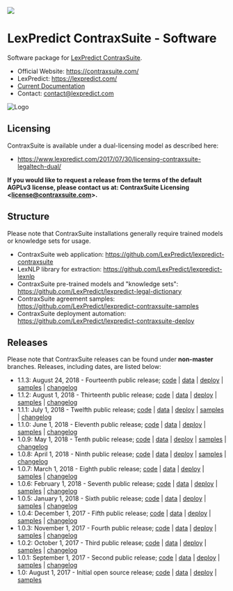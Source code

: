 [![](https://tokei.rs/b1/github/lexpredict/lexpredict-contraxsuite?category=code)](https://github.com/lexpredict/lexpredict-contraxsuite)

# LexPredict ContraxSuite - Software
Software package for [LexPredict ContraxSuite](https://github.com/LexPredict/lexpredict-contraxsuite).

* Official Website: https://contraxsuite.com/
* LexPredict: https://lexpredict.com/
* [Current Documentation](https://github.com/LexPredict/lexpredict-contraxsuite/blob/master/documentation/)
* Contact: contact@lexpredict.com

![Logo](https://www.lexpredict.com/wp-content/uploads/2014/08/lexpredict_logo_horizontal_1.png)

## Licensing
ContraxSuite is available under a dual-licensing model as described here:
 * https://www.lexpredict.com/2017/07/30/licensing-contraxsuite-legaltech-dual/

**If you would like to request a release from the terms of the default AGPLv3 license, please contact us at: ContraxSuite Licensing <<license@contraxsuite.com>>.**

## Structure
Please note that ContraxSuite installations generally require trained models or knowledge sets for usage.
* ContraxSuite web application: https://github.com/LexPredict/lexpredict-contraxsuite
* LexNLP library for extraction: https://github.com/LexPredict/lexpredict-lexnlp
* ContraxSuite pre-trained models and "knowledge sets": https://github.com/LexPredict/lexpredict-legal-dictionary
* ContraxSuite agreement samples: https://github.com/LexPredict/lexpredict-contraxsuite-samples
* ContraxSuite deployment automation: https://github.com/LexPredict/lexpredict-contraxsuite-deploy

## Releases
Please note that ContraxSuite releases can be found under **non-master** branches.  Releases, including dates, are listed below:

* 1.1.3: August 24, 2018 - Fourteenth public release; [code](https://github.com/LexPredict/lexpredict-contraxsuite/tree/1.1.3) | [data](https://github.com/LexPredict/lexpredict-legal-dictionary/tree/1.0.5) | [deploy](https://github.com/LexPredict/lexpredict-contraxsuite-deploy/tree/1.0.9) | [samples](https://github.com/LexPredict/lexpredict-contraxsuite-samples/tree/1.0.4) | [changelog](https://github.com/LexPredict/lexpredict-contraxsuite/blob/1.1.3/documentation/Release%20Notes%20and%20Changelog%20-%20Release%201.1.3.pdf)
* 1.1.2: August 1, 2018 - Thirteenth public release; [code](https://github.com/LexPredict/lexpredict-contraxsuite/tree/1.1.2) | [data](https://github.com/LexPredict/lexpredict-legal-dictionary/tree/1.0.5) | [deploy](https://github.com/LexPredict/lexpredict-contraxsuite-deploy/tree/1.0.9) | [samples](https://github.com/LexPredict/lexpredict-contraxsuite-samples/tree/1.0.4) | [changelog](https://github.com/LexPredict/lexpredict-contraxsuite/blob/1.1.2/documentation/Release%20Notes%20and%20Changelog%20-%20Release%201.1.2.pdf)
* 1.1.1: July 1, 2018 - Twelfth public release; [code](https://github.com/LexPredict/lexpredict-contraxsuite/tree/1.1.1) | [data](https://github.com/LexPredict/lexpredict-legal-dictionary/tree/1.0.5) | [deploy](https://github.com/LexPredict/lexpredict-contraxsuite-deploy/tree/1.0.9) | [samples](https://github.com/LexPredict/lexpredict-contraxsuite-samples/tree/1.0.4) | [changelog](https://github.com/LexPredict/lexpredict-contraxsuite/blob/1.1.1/documentation/Release%20Notes%20and%20Changelog%20-%20Release%201.1.1.pdf)
* 1.1.0: June 1, 2018 - Eleventh public release; [code](https://github.com/LexPredict/lexpredict-contraxsuite/tree/1.1.0) | [data](https://github.com/LexPredict/lexpredict-legal-dictionary/tree/1.0.5) | [deploy](https://github.com/LexPredict/lexpredict-contraxsuite-deploy/tree/1.0.9) | [samples](https://github.com/LexPredict/lexpredict-contraxsuite-samples/tree/1.0.4) | [changelog](https://github.com/LexPredict/lexpredict-contraxsuite/blob/1.1.0/documentation/Release%20Notes%20and%20Changelog%20-%20Release%201.1.0.pdf)
* 1.0.9: May 1, 2018 - Tenth public release; [code](https://github.com/LexPredict/lexpredict-contraxsuite/tree/1.0.9) | [data](https://github.com/LexPredict/lexpredict-legal-dictionary/tree/1.0.5) | [deploy](https://github.com/LexPredict/lexpredict-contraxsuite-deploy/tree/1.0.9) | [samples](https://github.com/LexPredict/lexpredict-contraxsuite-samples/tree/1.0.4) | [changelog](https://github.com/LexPredict/lexpredict-contraxsuite/blob/1.0.9/documentation/Release%20Notes%20and%20Changelog%20-%20Release%201.0.9.pdf)
* 1.0.8: April 1, 2018 - Ninth public release; [code](https://github.com/LexPredict/lexpredict-contraxsuite/tree/1.0.8) | [data](https://github.com/LexPredict/lexpredict-legal-dictionary/tree/1.0.5) | [deploy](https://github.com/LexPredict/lexpredict-contraxsuite-deploy/tree/1.0.8) | [samples](https://github.com/LexPredict/lexpredict-contraxsuite-samples/tree/1.0.4) | [changelog](https://github.com/LexPredict/lexpredict-contraxsuite/blob/1.0.8/documentation/Release%20Notes%20and%20Changelog%20-%20Release%201.0.8.pdf)
* 1.0.7: March 1, 2018 - Eighth public release; [code](https://github.com/LexPredict/lexpredict-contraxsuite/tree/1.0.7) | [data](https://github.com/LexPredict/lexpredict-legal-dictionary/tree/1.0.5) | [deploy](https://github.com/LexPredict/lexpredict-contraxsuite-deploy/tree/1.0.7) | [samples](https://github.com/LexPredict/lexpredict-contraxsuite-samples/tree/1.0.4) | [changelog](https://github.com/LexPredict/lexpredict-contraxsuite/blob/1.0.7/documentation/Release%20Notes%20and%20Changelog%20-%20Release%201.0.7.pdf)
* 1.0.6: February 1, 2018 - Seventh public release; [code](https://github.com/LexPredict/lexpredict-contraxsuite/tree/1.0.6) | [data](https://github.com/LexPredict/lexpredict-legal-dictionary/tree/1.0.5) | [deploy](https://github.com/LexPredict/lexpredict-contraxsuite-deploy/tree/1.0.6) | [samples](https://github.com/LexPredict/lexpredict-contraxsuite-samples/tree/1.0.4) | [changelog](https://github.com/LexPredict/lexpredict-contraxsuite/blob/1.0.6/documentation/Release%20Notes%20and%20Changelog%20-%20Release%201.0.6.pdf)
* 1.0.5: January 1, 2018 - Sixth public release; [code](https://github.com/LexPredict/lexpredict-contraxsuite/tree/1.0.5) | [data](https://github.com/LexPredict/lexpredict-legal-dictionary/tree/1.0.5) | [deploy](https://github.com/LexPredict/lexpredict-contraxsuite-deploy/tree/1.0.5) | [samples](https://github.com/LexPredict/lexpredict-contraxsuite-samples/tree/1.0.4) | [changelog](https://github.com/LexPredict/lexpredict-contraxsuite/blob/1.0.5/documentation/Release%20Notes%20and%20Changelog%20-%20Release%201.0.5.pdf)
* 1.0.4: December 1, 2017 - Fifth public release; [code](https://github.com/LexPredict/lexpredict-contraxsuite/tree/1.0.4) | [data](https://github.com/LexPredict/lexpredict-legal-dictionary/tree/1.0.4) | [deploy](https://github.com/LexPredict/lexpredict-contraxsuite-deploy/tree/1.0.4) | [samples](https://github.com/LexPredict/lexpredict-contraxsuite-samples/tree/1.0.4) | [changelog](https://github.com/LexPredict/lexpredict-contraxsuite/blob/1.0.4/documentation/Release%20Notes%20and%20Changelog%20-%20Release%201.0.4.pdf)
* 1.0.3: November 1, 2017 - Fourth public release; [code](https://github.com/LexPredict/lexpredict-contraxsuite/tree/1.0.3) | [data](https://github.com/LexPredict/lexpredict-legal-dictionary/tree/1.0.3) | [deploy](https://github.com/LexPredict/lexpredict-contraxsuite-deploy/tree/1.0.3) | [samples](https://github.com/LexPredict/lexpredict-contraxsuite-samples/tree/1.0.3) | [changelog](https://github.com/LexPredict/lexpredict-contraxsuite/blob/1.0.3/documentation/Release%20Notes%20and%20Changelog%20-%20Release%201.0.3.pdf)
* 1.0.2: October 1, 2017 - Third public release; [code](https://github.com/LexPredict/lexpredict-contraxsuite/tree/1.0.2) | [data](https://github.com/LexPredict/lexpredict-legal-dictionary/tree/1.0.2) | [deploy](https://github.com/LexPredict/lexpredict-contraxsuite-deploy/tree/1.0.2) | [samples](https://github.com/LexPredict/lexpredict-contraxsuite-samples/tree/1.0.2) | [changelog](https://github.com/LexPredict/lexpredict-contraxsuite/blob/master/documentation/Release%20Notes%20and%20Changelog%20-%20Release%201.0.2.pdf)
* 1.0.1: September 1, 2017 - Second public release; [code](https://github.com/LexPredict/lexpredict-contraxsuite/tree/1.0.1) | [data](https://github.com/LexPredict/lexpredict-legal-dictionary/tree/1.0.1) | [deploy](https://github.com/LexPredict/lexpredict-contraxsuite-deploy/tree/1.0.1) | [samples](https://github.com/LexPredict/lexpredict-contraxsuite-samples/tree/1.0.1) | [changelog](https://github.com/LexPredict/lexpredict-contraxsuite/blob/1.0.1/documentation/Release%20Notes%20and%20Changelog%20-%20Release%201.0.1.pdf)
* 1.0: August 1, 2017 - Initial open source release; [code](https://github.com/LexPredict/lexpredict-contraxsuite/tree/1.0) | [data](https://github.com/LexPredict/lexpredict-legal-dictionary/tree/49cc3b3d3d3b6df469ca378be33a268eedd1df51) | [deploy](https://github.com/LexPredict/lexpredict-contraxsuite-deploy/tree/1a27d73c1798d70547f203323fe655828ce2f905) | [samples](https://github.com/LexPredict/lexpredict-contraxsuite-samples/tree/b45aa76cdf867b6cb3a31b3c626a90de7bfc4256)
